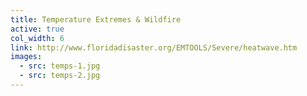 ```yaml
---
title: Temperature Extremes & Wildfire
active: true
col_width: 6
link: http://www.floridadisaster.org/EMTOOLS/Severe/heatwave.htm
images:
  - src: temps-1.jpg
  - src: temps-2.jpg
---
```

